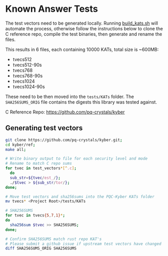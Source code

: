 # Known Answer Tests

The test vectors need to be generated locally. Running [build_kats.sh](./build_kats.sh) will automate the process, otherwise follow the instructions below to clone the C reference repo, compile the test binaries, then generate and rename the files.

This results in 6 files, each containing 10000 KATs, total size is ~600MB:

* tvecs512
* tvecs512-90s
* tvecs768
* tvecs768-90s
* tvecs1024
* tvecs1024-90s

These need to be then moved into the `tests/KATs` folder. The `SHA256SUMS_ORIG` file contains 
the digests this library was tested against.


C Reference Repo: https://github.com/pq-crystals/kyber


## Generating test vectors

```bash
git clone https://github.com/pq-crystals/kyber.git;
cd kyber/ref;
make all;

# Write binary output to file for each security level and mode
# Rename to match C repo sums
for tvec in test_vectors*[^.c];
  do
  sub_str=${tvec/est_/};
  ./$tvec > ${sub_str/tor/};
done;

# Move test vectors and sha256sums into the PQC-Kyber KATs folder
mv tvecs* <Project Root>/tests/KATs

# SHA256SUMS
for tvec in tvecs{5,7,1}*;
do
  sha256sum $tvec >> SHA256SUMS;
done;

# Confirm SHA256SUMS match rust repo KAT's
# Please submit a github issue if upstream test vectors have changed
diff SHA256SUMS_ORIG SHA256SUMS
```